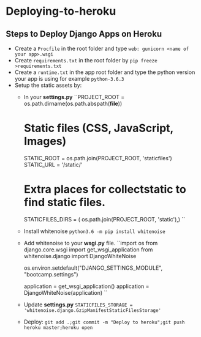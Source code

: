 # Deploying-to-heroku
## Steps to Deploy Django Apps on Heroku

  * Create a ``Procfile`` in the root folder and type ``web: gunicorn <name of your app>.wsgi``
  * Create ``requirements.txt`` in the root folder by ``pip freeze >requirements.txt``
  * Create a ``runtime.txt`` in the app root folder and type the python version your app is using for example ``python-3.6.3``
  * Setup the static assets by:
      * In your **settings.py**
      ``PROJECT_ROOT = os.path.dirname(os.path.abspath(__file__))

        # Static files (CSS, JavaScript, Images)
        STATIC_ROOT = os.path.join(PROJECT_ROOT, 'staticfiles')
        STATIC_URL = '/static/'

        # Extra places for collectstatic to find static files.
        STATICFILES_DIRS = (
            os.path.join(PROJECT_ROOT, 'static'),)
      ``
      * Install whitenoise ``python3.6 -m pip install whitenoise``
      * Add whitenoise to your **wsgi.py** file.
      ``import os
        from django.core.wsgi import get_wsgi_application
        from whitenoise.django import DjangoWhiteNoise

        os.environ.setdefault("DJANGO_SETTINGS_MODULE", "bootcamp.settings")

        application = get_wsgi_application()
        application = DjangoWhiteNoise(application)
      ``
      * Update **settings.py**
      ``STATICFILES_STORAGE = 'whitenoise.django.GzipManifestStaticFilesStorage'``

      * Deploy:
      ``git add .;git commit -m "Deploy to heroku";git push heroku master;heroku open``
